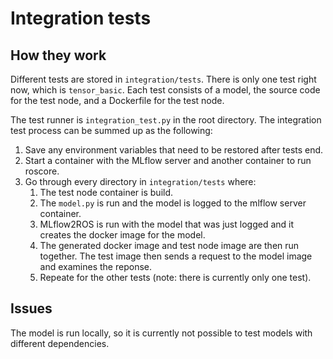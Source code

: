 # Integration tests 
## How they work
Different tests are stored in `integration/tests`. There is only one test right now, which is `tensor_basic`. Each test consists of a model, the source code for the test node, and a Dockerfile for the test node. 

The test runner is `integration_test.py` in the root directory. The integration test process can be summed up as the following:
1. Save any environment variables that need to be restored after tests end.
2. Start a container with the MLflow server and another container to run roscore. 
3. Go through every directory in `integration/tests` where:
    1. The test node container is build. 
    2. The `model.py` is run and the model is logged to the mlflow server container.
    3. MLflow2ROS is run with the model that was just logged and it creates the docker image for the model. 
    4. The generated docker image and test node image are then run together. The test image then sends a request to the model image and examines the reponse. 
    5. Repeate for the other tests (note: there is currently only one test).

## Issues
The model is run locally, so it is currently not possible to test models with different dependencies. 